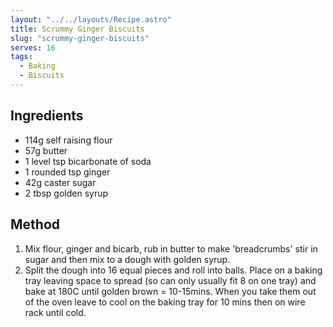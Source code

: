 ```yaml
---
layout: "../../layouts/Recipe.astro"
title: Scrummy Ginger Biscuits
slug: "scrummy-ginger-biscuits"
serves: 16
tags:
  - Baking
  - Biscuits
---
```


## Ingredients

- 114g self raising flour
- 57g butter
- 1 level tsp bicarbonate of soda
- 1 rounded tsp ginger
- 42g caster sugar
- 2 tbsp golden syrup

## Method

1. Mix flour, ginger and bicarb, rub in butter to make 'breadcrumbs' stir in sugar and then mix to a dough with golden syrup.
1. Split the dough into 16 equal pieces and roll into balls. Place on a baking tray leaving space to spread (so can only usually fit 8 on one tray) and bake at 180C until golden brown = 10-15mins. When you take them out of the oven leave to cool on the baking tray for 10 mins then on wire rack until cold.
